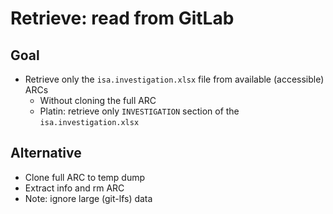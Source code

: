 
# Retrieve: read from GitLab

## Goal

- Retrieve only the `isa.investigation.xlsx` file from available (accessible) ARCs
  - Without cloning the full ARC
  - Platin: retrieve only `INVESTIGATION` section of the `isa.investigation.xlsx`

## Alternative

- Clone full ARC to temp dump
- Extract info and rm ARC
- Note: ignore large (git-lfs) data
